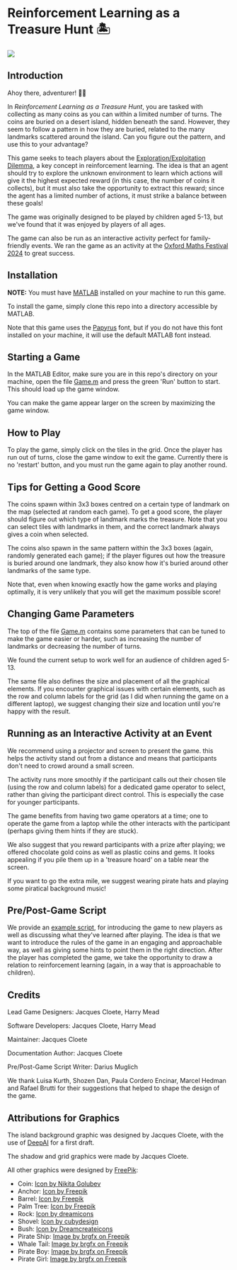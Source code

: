 
# Reinforcement Learning as a Treasure Hunt 🏝️

![](resources/example.gif)

## Introduction

Ahoy there, adventurer! 🏴‍☠️

In *Reinforcement Learning as a Treasure Hunt*, you are tasked with collecting as many coins as you can within a limited number of turns. The coins are buried on a desert island, hidden beneath the sand. However, they seem to follow a pattern in how they are buried, related to the many landmarks scattered around the island. Can you figure out the pattern, and use this to your advantage?

This game seeks to teach players about the [Exploration/Exploitation Dilemma](https://en.wikipedia.org/wiki/Exploration-exploitation_dilemma), a key concept in reinforcement learning. The idea is that an agent should try to explore the unknown environment to learn which actions will give it the highest expected reward (in this case, the number of coins it collects), but it must also take the opportunity to extract this reward; since the agent has a limited number of actions, it must strike a balance between these goals!

The game was originally designed to be played by children aged 5-13, but we've found that it was enjoyed by players of all ages.

The game can also be run as an interactive activity perfect for family-friendly events. We ran the game as an activity at the [Oxford Maths Festival 2024](https://mathsfest.web.ox.ac.uk/home) to great success.

## Installation

**NOTE:** You must have [MATLAB](https://uk.mathworks.com/products/matlab.html) installed on your machine to run this game.

To install the game, simply clone this repo into a directory accessible by MATLAB.

Note that this game uses the [Papyrus](https://en.wikipedia.org/wiki/Papyrus_(typeface)) font, but if you do not have this font installed on your machine, it will use the default MATLAB font instead.

## Starting a Game

In the MATLAB Editor, make sure you are in this repo's directory on your machine, open the file [Game.m](Game.m) and press the green 'Run' button to start. This should load up the game window.

You can make the game appear larger on the screen by maximizing the game window.

## How to Play

To play the game, simply click on the tiles in the grid. Once the player has run out of turns, close the game window to exit the game. Currently there is no 'restart' button, and you must run the game again to play another round.

## Tips for Getting a Good Score

The coins spawn within 3x3 boxes centred on a certain type of landmark on the map (selected at random each game). To get a good score, the player should figure out which type of landmark marks the treasure. Note that you can select tiles with landmarks in them, and the correct landmark always gives a coin when selected.

The coins also spawn in the same pattern within the 3x3 boxes (again, randomly generated each game); if the player figures out how the treasure is buried around one landmark, they also know how it's buried around other landmarks of the same type.

Note that, even when knowing exactly how the game works and playing optimally, it is very unlikely that you will get the maximum possible score!

## Changing Game Parameters

The top of the file [Game.m](Game.m) contains some parameters that can be tuned to make the game easier or harder, such as increasing the number of landmarks or decreasing the number of turns.

We found the current setup to work well for an audience of children aged 5-13.

The same file also defines the size and placement of all the graphical elements. If you encounter graphical issues with certain elements, such as the row and column labels for the grid (as I did when running the game on a different laptop), we suggest changing their size and location until you're happy with the result.

## Running as an Interactive Activity at an Event

We recommend using a projector and screen to present the game. this helps the activity stand out from a distance and means that participants don't need to crowd around a small screen.

The activity runs more smoothly if the participant calls out their chosen tile (using the row and column labels) for a dedicated game operator to select, rather than giving the participant direct control. This is especially the case for younger participants.

The game benefits from having two game operators at a time; one to operate the game from a laptop while the other interacts with the participant (perhaps giving them hints if they are stuck).

We also suggest that you reward participants with a prize after playing; we offered chocolate gold coins as well as plastic coins and gems. It looks appealing if you pile them up in a 'treasure hoard' on a table near the screen.

If you want to go the extra mile, we suggest wearing pirate hats and playing some piratical background music!

## Pre/Post-Game Script

We provide an [example script](Script.md), for introducing the game to new players as well as discussing what they've learned after playing. The idea is that we want to introduce the rules of the game in an engaging and approachable way, as well as giving some hints to point them in the right direction. After the player has completed the game, we take the opportunity to draw a relation to reinforcement learning (again, in a way that is approachable to children).

## Credits

Lead Game Designers: Jacques Cloete, Harry Mead

Software Developers: Jacques Cloete, Harry Mead

Maintainer: Jacques Cloete

Documentation Author: Jacques Cloete

Pre/Post-Game Script Writer: Darius Muglich

We thank Luisa Kurth, Shozen Dan, Paula Cordero Encinar, Marcel Hedman and Rafael Brutti for their suggestions that helped to shape the design of the game.

## Attributions for Graphics

The island background graphic was designed by Jacques Cloete, with the use of <a href="https://deepai.org/">DeepAI</a> for a first draft.

The shadow and grid graphics were made by Jacques Cloete.

All other graphics were designed by [FreePik](https://www.freepik.com/):
- Coin: <a href="https://www.freepik.com/icon/coin_1428267#fromView=search&page=1&position=33&uuid=d8e35e39-c38b-4d3b-a257-344846315b96">Icon by Nikita Golubev</a>
- Anchor: <a href="https://www.freepik.com/icon/anchor_1044565#fromView=search&page=1&position=47&uuid=ba67422a-3a99-4198-8ee7-87f41acf09c9">Icon by Freepik</a>
- Barrel: <a href="https://www.freepik.com/icon/barrel_8583563#fromView=search&page=2&position=33&uuid=17dae03a-a9bd-49d0-88b5-d0375ffbce29">Icon by Freepik</a>
- Palm Tree: <a href="https://www.freepik.com/icon/palm-tree_2918760#fromView=search&page=3&position=16&uuid=ff8c8baf-58a6-4bab-ba02-b89b6890078c">Icon by Freepik</a>
- Rock: <a href="https://www.freepik.com/icon/nature_14923031#fromView=search&page=2&position=8&uuid=858e30b5-b4ff-4daf-86ff-48d1d3555df2">Icon by dreamicons</a>
- Shovel: <a href="https://www.freepik.com/icon/shovel_914148#fromView=search&page=4&position=59&uuid=49e1a739-af1c-4396-8df1-a64de96e0cf3">Icon by cubydesign</a>
- Bush: <a href="https://www.freepik.com/icon/bush_7053612#fromView=search&page=1&position=32&uuid=87f2188e-3928-402e-b19b-ee11dcd53dc5">Icon by Dreamcreateicons</a>
- Pirate Ship: <a href="https://www.freepik.com/free-vector/isolated-cartoon-illustration-wooden-ship_73411831.htm#fromView=search&page=4&position=38&uuid=2d125f62-0b0b-458a-beef-7a92f35867fa">Image by brgfx on Freepik</a>
- Whale Tail: <a href="https://www.freepik.com/free-vector/tail-whale-water_30770243.htm#fromView=search&page=8&position=23&uuid=443bf472-6729-4ca5-8990-e51ef58c73f0">Image by brgfx on Freepik</a>
- Pirate Boy: <a href="https://www.freepik.com/free-vector/cartoon-pirate-boy-costume_198559803.htm#fromView=search&page=1&position=52&uuid=443bf472-6729-4ca5-8990-e51ef58c73f0">Image by brgfx on Freepik</a>
- Pirate Girl: <a href="https://www.freepik.com/free-vector/cute-cartoon-pirate-girl-illustration_198556691.htm#fromView=search&page=1&position=8&uuid=1068e8cd-665b-479b-80ad-d06e4a479b30">Image by brgfx on Freepik</a>
